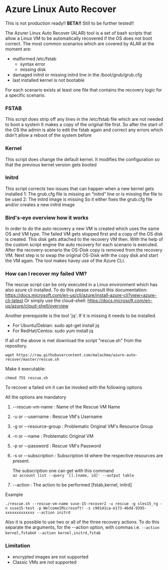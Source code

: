 # Azure Linux Auto Recover

This is not production ready!!
**BETA!!**
Still to be further tested!!

The Azurer Linux Auto Recover (ALAR) tool is a set of bash scripts that allow a Linux VM to be automatically recovered
if the OS does not boot correct. 
The most common scenarios which are covered by ALAR at the moment are:

* malformed /etc/fstab 
  * syntax error
  * missing disk
* damaged initrd or missing initrd line in the /boot/grub/grub.cfg
* last installed kernel is not bootable

For each scenario exists at least one file that contains the recovery logic for a specific scenario.
### FSTAB
This script does strip off any lines in the /etc/fstab file which are not needed to boot a system
It makes a copy of the original file first. So after the start of the OS the admin is able to edit the fstab again and correct any errors which didn’t allow a reboot of the system before

### Kernel
This script does change the default kernel.
It modifies the configuration so that the previous kernel version gets booted

### Initrd
This script corrects two issues that can happen when a new kernel gets installed
   1: The grub.cfg file is missing an “initrd” line or is missing the file to be used
   2: The initrd image is missing
So it either fixes the grub.cfg file and/or creates a new initrd image 

### Bird's-eye overview how it works
In order to do the auto recovery a new VM is created which uses the same OS and VM type. 
The failed VM gets stopped first and a copy of the OS disk is created.
This disk gets attached to the recovery VM then. With the help of the custom script engine the auto recovery for each scenario is executed. After the recovery-scenario the OS-Disk copy is removed from the recovery VM. Next step is to swap the original OS-Disk with the copy disk and start the VM again. The tool makes havey use of the Azure CLI.

### How can I recover my failed VM?
The rescue script can be only executed in a Linux environment which has also azure cli installed.
To do this please consult this documentation: https://docs.microsoft.com/en-us/cli/azure/install-azure-cli?view=azure-cli-latest
Or simply use the cloud-shell: https://docs.microsoft.com/en-us/azure/cloud-shell/overview

Another prerequisite is the tool 'jq'.
If it is missing it needs to be installed.
- For Ubuntu/Debian: sudo apt-get install jq
- For RedHat/Centos: sudo yum install jq

If all of the above is met download the script "rescue.sh" from the repository. 

`wget https://raw.githubusercontent.com/malachma/azure-auto-recover/master/rescue.sh`

Make it executable: 

`chmod 755 rescue.sh`

To recover a failed vm it can be invoked with the following options


All the options are mandatory

1. --rescue-vm-name : Name of the Rescue VM Name
2. -u or --username : Rescue VM's Username
3. -g or --resource-group : Problematic Original VM's Resource Group
4. -n or --name : Problematic Original VM
5. -p or --password : Rescue VM's Password
6. -s or --subscription : Subscription Id where the respective resources are present.
    
    The subscription one can get with this command    
    `az account list --query '[].[name, id]' --output table`

7. --action : The action to be performed [fstab,kernel, initrd]

Example

`./rescue.sh --rescue-vm-name suse-15-recover2 -u rescue -g sles15_rg -n suse15-test -p Welcome1Microsoft! -s c98141ca-e173-46dd-9395-xxxxxxxxxxxxx --action initrd`

Also it is possible to use two or all of the three recovery actions. To do this separate the arguments, for the --action option, with commas i.e.
`--action kernel,fstab`or `--action kernel,initrd,fstab`


### Limitation
* encrypted images are not supported
* Classic VMs are not supported

